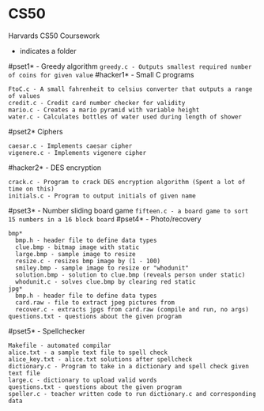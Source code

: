 # CS50
Harvards CS50 Coursework

* indicates a folder

#pset1* - Greedy algorithm
  `greedy.c - Outputs smallest required number of coins for given value`
#hacker1* - Small C programs
  ```
  FtoC.c - A small fahrenheit to celsius converter that outputs a range of values
  credit.c - Credit card number checker for validity
  mario.c - Creates a mario pyramid with variable height
  water.c - Calculates bottles of water used during length of shower
  ```
#pset2* Ciphers
  ```
  caesar.c - Implements caesar cipher
  vigenere.c - Implements vigenere cipher
  ```
#hacker2* - DES encryption
  ```
  crack.c - Program to crack DES encryption algorithm (Spent a lot of time on this)
  initials.c - Program to output initials of given name
  ```
#pset3* - Number sliding board game
  `fifteen.c - a board game to sort 15 numbers in a 16 block board`
#pset4* - Photo/recovery 
  ```
  bmp*
    bmp.h - header file to define data types
    clue.bmp - bitmap image with static
    large.bmp - sample image to resize
    resize.c - resizes bmp image by (1 - 100)
    smiley.bmp - sample image to resize or "whodunit"
    solution.bmp - solution to clue.bmp (reveals person under static)
    whodunit.c - solves clue.bmp by clearing red static
  jpg*
    bmp.h - header file to define data types
    card.raw - file to extract jpeg pictures from
    recover.c - extracts jpgs from card.raw (compile and run, no args)
  questions.txt - questions about the given program
  ```
#pset5* - Spellchecker 
  ```
  Makefile - automated compilar
  alice.txt - a sample text file to spell check
  alice_key.txt - alice.txt solutions after spellcheck
  dictionary.c - Program to take in a dictionary and spell check given text file
  large.c - dictionary to upload valid words
  questions.txt - questions about the given program
  speller.c - teacher written code to run dictionary.c and corresponding data
  ```
